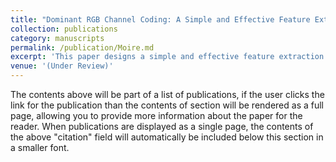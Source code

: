 ```yaml
---
title: "Dominant RGB Channel Coding: A Simple and Effective Feature Extraction Approach for Moire Pattern Detectione]{Dominant RGB Channel Coding: A Simple and Effective Feature Extraction Approach for Moire Pattern Detection"
collection: publications
category: manuscripts
permalink: /publication/Moire.md
excerpt: 'This paper designs a simple and effective feature extraction method to capture the key characteristics of the images with moire patterns. The most interesting thing is that just the direct usage of DRC coding results is able to provide satisfactory detection.'
venue: '(Under Review)'
---
```


The contents above will be part of a list of publications, if the user clicks the link for the publication than the contents of section will be rendered as a full page, allowing you to provide more information about the paper for the reader. When publications are displayed as a single page, the contents of the above "citation" field will automatically be included below this section in a smaller font.
